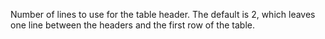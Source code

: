 Number of lines to use for the table header. The default is 2, which leaves one line between
the headers and the first row of the table.

